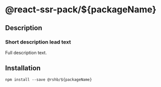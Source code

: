 # @react-ssr-pack/${packageName}

## Description

### Short description lead text

Full description text.

## Installation

```shell
npm install --save @rshb/${packageName}
```
